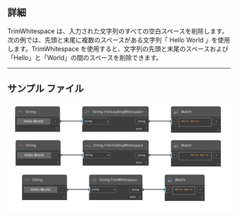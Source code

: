 ## 詳細
TrimWhitespace は、入力された文字列のすべての空白スペースを削除します。次の例では、先頭と末尾に複数のスペースがある文字列「     Hello World     」を使用します。TrimWhitespace を使用すると、文字列の先頭と末尾のスペースおよび「Hello」と「World」の間のスペースを削除できます。
___
## サンプル ファイル

![TrimWhitespace](./DSCore.String.TrimWhitespace_img.jpg)

